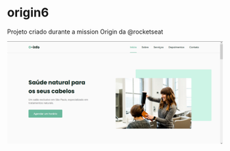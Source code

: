 # origin6
Projeto criado durante a mission Origin da @rocketseat

![capa](https://github.com/SergioBonatto/origin6/blob/main/assets/forREADME.png?raw=true)

